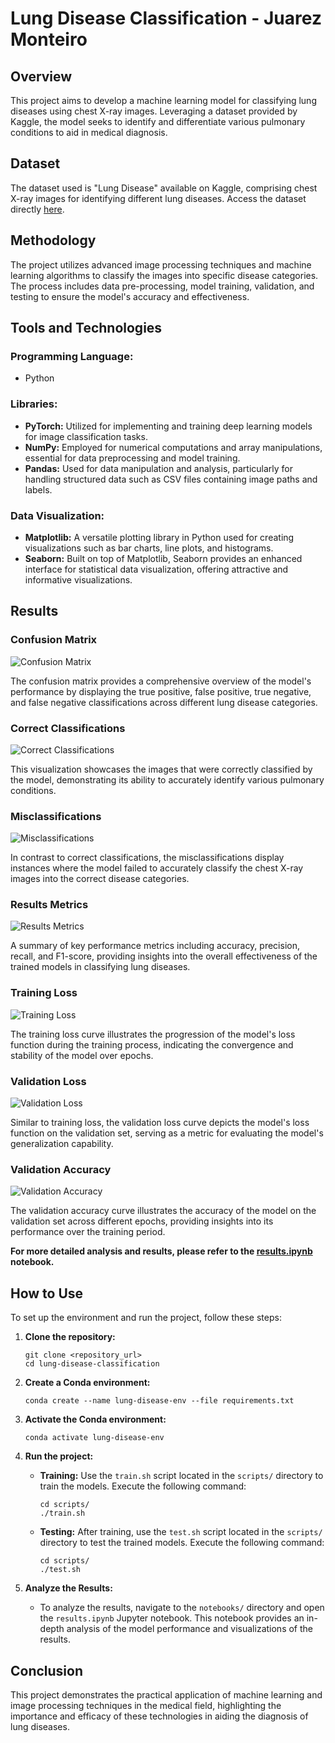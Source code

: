 # Lung Disease Classification - Juarez Monteiro

## Overview
This project aims to develop a machine learning model for classifying lung diseases using chest X-ray images. Leveraging a dataset provided by Kaggle, the model seeks to identify and differentiate various pulmonary conditions to aid in medical diagnosis.

## Dataset
The dataset used is "Lung Disease" available on Kaggle, comprising chest X-ray images for identifying different lung diseases. Access the dataset directly [here](https://www.kaggle.com/datasets/fatemehmehrparvar/lung-disease).

## Methodology
The project utilizes advanced image processing techniques and machine learning algorithms to classify the images into specific disease categories. The process includes data pre-processing, model training, validation, and testing to ensure the model's accuracy and effectiveness.

## Tools and Technologies

### Programming Language:
- Python

### Libraries:
- **PyTorch:** Utilized for implementing and training deep learning models for image classification tasks.
- **NumPy:** Employed for numerical computations and array manipulations, essential for data preprocessing and model training.
- **Pandas:** Used for data manipulation and analysis, particularly for handling structured data such as CSV files containing image paths and labels.

### Data Visualization:
- **Matplotlib:** A versatile plotting library in Python used for creating visualizations such as bar charts, line plots, and histograms.
- **Seaborn:** Built on top of Matplotlib, Seaborn provides an enhanced interface for statistical data visualization, offering attractive and informative visualizations.

## Results

### Confusion Matrix
![Confusion Matrix](notebooks/images/confusion_matrix.png)

The confusion matrix provides a comprehensive overview of the model's performance by displaying the true positive, false positive, true negative, and false negative classifications across different lung disease categories.

### Correct Classifications
![Correct Classifications](notebooks/images/correct_classifications.png)

This visualization showcases the images that were correctly classified by the model, demonstrating its ability to accurately identify various pulmonary conditions.

### Misclassifications
![Misclassifications](notebooks/images/misclassifications.png)

In contrast to correct classifications, the misclassifications display instances where the model failed to accurately classify the chest X-ray images into the correct disease categories.

### Results Metrics
![Results Metrics](notebooks/images/results_metrics.png)

A summary of key performance metrics including accuracy, precision, recall, and F1-score, providing insights into the overall effectiveness of the trained models in classifying lung diseases.

### Training Loss
![Training Loss](notebooks/images/train_loss.png)

The training loss curve illustrates the progression of the model's loss function during the training process, indicating the convergence and stability of the model over epochs.

### Validation Loss
![Validation Loss](notebooks/images/validation_loss.png)

Similar to training loss, the validation loss curve depicts the model's loss function on the validation set, serving as a metric for evaluating the model's generalization capability.

### Validation Accuracy
![Validation Accuracy](notebooks/images/validation_accuracy.png)

The validation accuracy curve illustrates the accuracy of the model on the validation set across different epochs, providing insights into its performance over the training period.

**For more detailed analysis and results, please refer to the [results.ipynb](notebooks/results.ipynb) notebook.**

## How to Use
To set up the environment and run the project, follow these steps:

1. **Clone the repository:**
    ```
    git clone <repository_url>
    cd lung-disease-classification
    ```

2. **Create a Conda environment:**
    ```
    conda create --name lung-disease-env --file requirements.txt
    ```

3. **Activate the Conda environment:**
    ```
    conda activate lung-disease-env
    ```

4. **Run the project:** 
    - **Training:** Use the `train.sh` script located in the `scripts/` directory to train the models. Execute the following command:
        ```
        cd scripts/
       ./train.sh
        ```

    - **Testing:** After training, use the `test.sh` script located in the `scripts/` directory to test the trained models. Execute the following command:
        ```
        cd scripts/
        ./test.sh
        ```

5. **Analyze the Results:**
    - To analyze the results, navigate to the `notebooks/` directory and open the `results.ipynb` Jupyter notebook. This notebook provides an in-depth analysis of the model performance and visualizations of the results.


## Conclusion
This project demonstrates the practical application of machine learning and image processing techniques in the medical field, highlighting the importance and efficacy of these technologies in aiding the diagnosis of lung diseases.